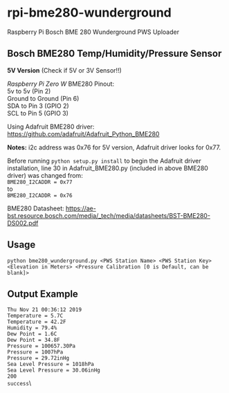 # rpi-bme280-wunderground
Raspberry Pi Bosch BME 280 Wunderground PWS Uploader


## Bosch BME280 Temp/Humidity/Pressure Sensor
**5V Version** (Check if 5V or 3V Sensor!!)

*Raspberry Pi Zero W* BME280 Pinout:\
5v to 5v (Pin 2)\
Ground to Ground (Pin 6)\
SDA to Pin 3 (GPIO 2)\
SCL to Pin 5 (GPIO 3)

Using Adafruit BME280 driver: https://github.com/adafruit/Adafruit_Python_BME280

**Notes:** i2c address was 0x76 for 5V version, Adafruit driver looks for 0x77.

Before running `python setup.py install` to begin the Adafruit driver installation, line 30 in Adafruit_BME280.py (included in above BME280 driver) was changed from:\
`BME280_I2CADDR = 0x77`\
to\
`BME280_I2CADDR = 0x76`

BME280 Datasheet: https://ae-bst.resource.bosch.com/media/_tech/media/datasheets/BST-BME280-DS002.pdf

## Usage

`python bme280_wunderground.py <PWS Station Name> <PWS Station Key> <Elevation in Meters> <Pressure Calibration [0 is Default, can be blank]>`

## Output Example
`Thu Nov 21 00:36:12 2019`\
`Temperature = 5.7C`\
`Temperature = 42.2F`\
`Humidity = 79.4%`\
`Dew Point = 1.6C`\
`Dew Point = 34.8F`\
`Pressure = 100657.30Pa`\
`Pressure = 1007hPa`\
`Pressure = 29.72inHg`\
`Sea Level Pressure = 1018hPa`\
`Sea Level Pressure = 30.06inHg`\
`200`\
`success`\
